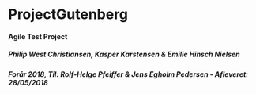 # ProjectGutenberg
#### Agile Test Project
##### Philip West Christiansen, Kasper Karstensen & Emilie Hinsch Nielsen
##### Forår 2018, Til: Rolf-Helge Pfeiffer & Jens Egholm Pedersen - Afleveret: 28/05/2018
